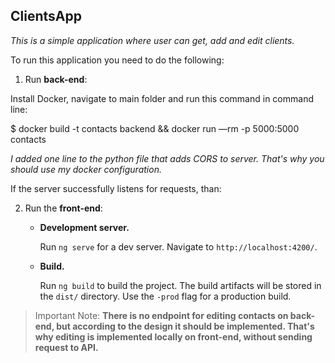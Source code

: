 ## ClientsApp

*This is a simple application where user can get, add and edit clients.*

To run this application you need to do the following:

1. Run __back-end__:

Install Docker, navigate to main folder and run this command in command line:

$ docker build -t contacts backend && docker run —rm -p 5000:5000 contacts 

*I added one line to the python file that adds CORS to server. That's why you should use my docker configuration.*

If the server successfully listens for requests, than:

2. Run the __front-end__:
   - __Development server.__
   
      Run `ng serve` for a dev server. Navigate to `http://localhost:4200/`.
   - __Build.__
   
      Run `ng build` to build the project. The build artifacts will be stored in the `dist/` directory. Use the `-prod` flag for a production build.

>Important Note:
__There is no endpoint for editing contacts on back-end, but according to the design it should be implemented. That's why editing is implemented locally on front-end, without sending request to API.__
